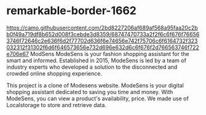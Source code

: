 # remarkable-border-1662
https://camo.githubusercontent.com/2bd8227206af689af568a95faa20c2bb0f49a719df8b652d008f3cebde3d8359/68747470733a2f2f6c6f676f766563746f72646c2e636f6d2f77702d636f6e74656e742f75706c6f6164732f323032312f31302f6d6f646573656e732d696e632d6c6f676f2d766563746f722e706e67
ModSens
ModeSens is your fashion shopping assistant for the smart and informed. Established in 2015, ModeSens is led by a team of industry experts who developed a solution to the disconnected and crowded online shopping experience.

This project is a clone of Modesens website. ModeSens is your digital shopping assistant dedicated to saving you time and money. With ModeSens, you can view a product's availability, price. We made use of Localstorage to store and retrieve data.
